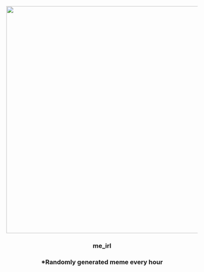 <p align="center">
        <img src="https://i.redd.it/7fklqgmxa9a91.jpg" width="600" height="600">
        </p>
        <h3 align="center">me_irl</h3>
        <h3 align="center">*Randomly generated meme every hour</h3>
    